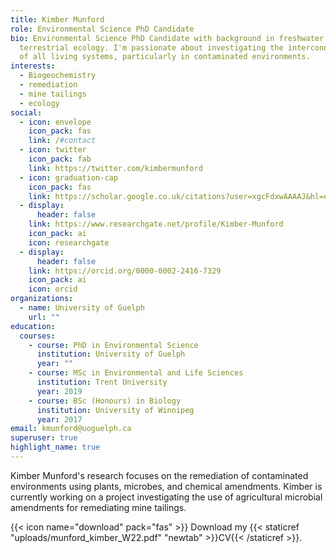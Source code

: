 ```yaml
---
title: Kimber Munford
role: Environmental Science PhD Candidate
bio: Environmental Science PhD Candidate with background in freshwater and
  terrestrial ecology. I'm passionate about investigating the interconnectivity
  of all living systems, particularly in contaminated environments.
interests:
  - Biogeochemistry
  - remediation
  - mine tailings
  - ecology
social:
  - icon: envelope
    icon_pack: fas
    link: /#contact
  - icon: twitter
    icon_pack: fab
    link: https://twitter.com/kimbermunford
  - icon: graduation-cap
    icon_pack: fas
    link: https://scholar.google.co.uk/citations?user=xgcFdxwAAAAJ&hl=en
  - display:
      header: false
    link: https://www.researchgate.net/profile/Kimber-Munford
    icon_pack: ai
    icon: researchgate
  - display:
      header: false
    link: https://orcid.org/0000-0002-2416-7329
    icon_pack: ai
    icon: orcid
organizations:
  - name: University of Guelph
    url: ""
education:
  courses:
    - course: PhD in Environmental Science
      institution: University of Guelph
      year: ""
    - course: MSc in Environmental and Life Sciences
      institution: Trent University
      year: 2019
    - course: BSc (Honours) in Biology
      institution: University of Winnipeg
      year: 2017
email: kmunford@uoguelph.ca
superuser: true
highlight_name: true
---
```

Kimber Munford's research focuses on the remediation of contaminated environments using plants, microbes, and chemical amendments. Kimber is currently working on a project investigating the use of agricultural microbial amendments for remediating mine tailings. 

{{< icon name="download" pack="fas" >}} Download my {{< staticref "uploads/munford_kimber_W22.pdf" "newtab" >}}CV{{< /staticref >}}.